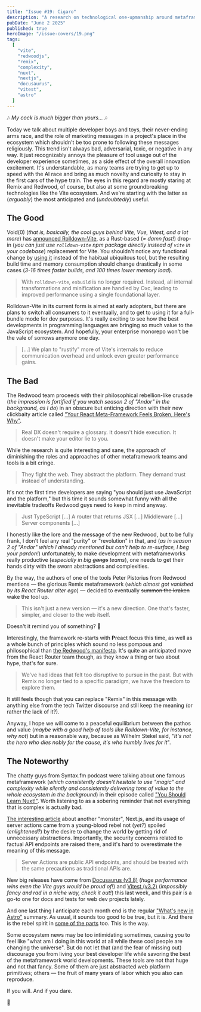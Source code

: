 ```yaml
---
title: "Issue #19: Cigaro"
description: "A research on technological one-upmanship around metaframeworks ecosystem."
pubDate: "June 2 2025"
published: true
heroImage: "/issue-covers/19.png"
tags:
  [
    "vite",
    "redwoodjs",
    "remix",
    "complexity",
    "nuxt",
    "nextjs",
    "docusaurus",
    "vitest",
    "astro"
  ]
---
```


🎶 _My cock is much bigger than yours..._ 🎶

Today we talk about multiple developer boys and toys, their never-ending arms race, and the role of marketing messages in a project's place in the ecosystem which shouldn't be too prone to following these messages religiously. This trend isn't always bad, adversarial, toxic, or negative in any way. It just recognizably annoys the pleasure of tool usage out of the developer experience sometimes, as a side effect of the overall innovation excitement. It's understandable, as many teams are trying to get up to speed with the AI race and bring as much novelty and curiosity to stay in the first cars of the hype train. The eyes in this regard are mostly staring at Remix and Redwood, of course, but also at some groundbreaking technologies like the Vite ecosystem. And we're starting with the latter as (_arguably_) the most anticipated and (_undoubtedly_) useful.

## The Good

Void(0) (_that is, basically, the cool guys behind Vite, Vue, Vitest, and a lot more_) has [announced Rolldown-Vite](https://voidzero.dev/posts/announcing-rolldown-vite), as a Rust-based (_= damn fast!_) drop-in (_you can just use `rolldown-vite` npm package directly instead of `vite` in your codebase_) replacement for Vite. You shouldn't notice any functional change by [using it](https://main.vite.dev/guide/rolldown#how-to-try-rolldown) instead of the habitual ubiquitous tool, but the resulting build time and memory consumption should change drastically in some cases (_3-16 times faster builds, and 100 times lower memory load_).

> With `rolldown-vite`, `esbuild` is no longer required. Instead, all internal transformations and minification are handled by Oxc, leading to improved performance using a single foundational layer.

Rolldown-Vite in its current form is aimed at early adopters, but there are plans to switch all consumers to it eventually, and to get to using it for a full-bundle mode for dev purposes. It's really exciting to see how the best developments in programming languages are bringing so much value to the JavaScript ecosystem. And hopefully, your enterprise monorepo won't be the vale of sorrows anymore one day.

> [...] We plan to "rustify" more of Vite's internals to reduce communication overhead and unlock even greater performance gains.

## The Bad

The Redwood team proceeds with their philosophical rebellion-like crusade (_the impression is fortified if you watch season 2 of "Andor" in the background, as I do_) in an obscure but enticing direction with their new clickbaity article called ["Your React Meta-Framework Feels Broken, Here's Why"](https://rwsdk.com/blog/your-react-meta-framework-feels-broken).

> Real DX doesn't require a glossary. It doesn't hide execution. It doesn't make your editor lie to you.

While the research is quite interesting and sane, the approach of diminishing the roles and approaches of other metaframework teams and tools is a bit cringe.

> They fight the web.
> They abstract the platform.
> They demand trust instead of understanding.

It's not the first time developers are saying "you should just use JavaScript and the platform," but this time it sounds somewhat funny with all the inevitable tradeoffs Redwood guys need to keep in mind anyway.

> Just TypeScript [...] A router that returns JSX [...] Middleware [...] Server components [...]

I honestly like the lore and the message of the new Redwood, but to be fully frank, I don't feel any real "purity" or "revolution" in that, and (_as in season 2 of "Andor" which I already mentioned but can't help to re-surface, I beg your pardon!_) unfortunately, to make development with metaframeworks really productive (_especially in big ~~gangs~~ teams_), one needs to get their hands dirty with the sworn abstractions and complexities.

By the way, the authors of one of the tools Peter Pistorius from Redwood mentions — the glorious Remix metaframework (_which almost got vanished by its React Router alter ego_) — decided to eventually ~~summon the kraken~~ wake the tool up.

> This isn't just a new version — it's a new direction. One that's faster, simpler, and closer to the web itself.

Doesn't it remind you of something? 🤔

Interestingly, the framework re-starts with **P**react focus this time, as well as a whole bunch of principles which sound no less pompous and philosophical than [the Redwood's manifesto](https://rwsdk.com/personal-software). It's quite an anticipated move from the React Router team though, as they know a thing or two about hype, that's for sure.

> We've had ideas that felt too disruptive to pursue in the past. But with Remix no longer tied to a specific paradigm, we have the freedom to explore them.

It still feels though that you can replace "Remix" in this message with anything else from the tech Twitter discourse and still keep the meaning (or rather the lack of it?).

Anyway, I hope we will come to a peaceful equilibrium between the pathos and value (_maybe with a good help of tools like Rolldown-Vite, for instance, why not_) but in a reasonable way, because as Wilhelm Stekel said, "_It's not the hero who dies nobly for the cause, it's who humbly lives for it_".

## The Noteworthy

The chatty guys from Syntax.fm podcast were talking about one famous metaframework (_which consistently doesn't hesitate to use "magic" and complexity while silently and consistently delivering tons of value to the whole ecosystem in the background_) in their episode called ["You Should Learn Nuxt!"](https://syntax.fm/show/905/you-should-learn-nuxt). Worth listening to as a sobering reminder that not everything that is complex is actually bad.

[The interesting article](https://growl.dev/blog/nextjs-server-actions/) about another "monster", Next.js, and its usage of server actions came from a young-blood rebel not (_yet?_) spoiled (_enlightened?_) by the desire to change the world by getting rid of unnecessary abstractions. Importantly, the security concerns related to factual API endpoints are raised there, and it's hard to overestimate the meaning of this message.

> Server Actions are public API endpoints, and should be treated with the same precautions as traditional APIs are.

New big releases have come from [Docusaurus (v3.8)](https://docusaurus.io/blog/releases/3.8) (_huge performance wins even the Vite guys would be proud of!_) and [Vitest (v3.2)](https://vitest.dev/blog/vitest-3-2.html) (_impossibly fancy and rad in a niche way, check it out!_) this last week, and this pair is a go-to one for docs and tests for web dev projects lately.

And one last thing I anticipate each month end is the regular ["What's new in Astro"](https://astro.build/blog/whats-new-may-2025/) summary. As usual, it sounds too good to be true, but it is. And there is the rebel spirit in [some of the parts](https://astro.build/blog/whats-new-may-2025/#weird-wide-web) too. This is the way.

Some ecosystem news may be too intimidating sometimes, causing you to feel like "what am I doing in this world at all while these cool people are changing the universe". But do not let that (and the fear of missing out) discourage you from living your best developer life while savoring the best of the metaframework world developments. These tools are not that huge and not that fancy. Some of them are just abstracted web platform primitives; others — the fruit of many years of labor which you also can reproduce.

If you will. And if you dare.

👋
